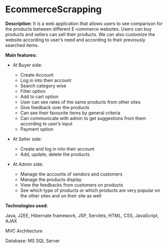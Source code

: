 # EcommerceScrapping
**Description**:
It is a web application that allows users to see comparison for the products between different E-commerce websites. Users can buy products and sellers can sell their products. We can also customize the website according to user’s need and according to their previously searched items.

**Main features:**
 - At Buyer side:
   - Create Account
   - Log in into their account
   - Search category wise
   - Filter option
   - Add to cart option
   - User can see rates of the same products from other sites
   - Give feedback over the products
   - Can see their favourite items by general criteria
   - Can communicate with admin to get suggestions from them according to user’s input
   - Payment option

 - At Seller side:
   - Create and log in into their account
   - Add, update, delete the products

 - At Admin side:
   - Manage the accounts of vendors and customers
   - Manage the products display
   - View the feedbacks from customers on products
   - See which type of products or which products are very popular on the other sites and on their site as well

 
**Technologies used:**

Java, J2EE, Hibernate framework, JSP, Servlets, HTML, CSS, JavaScript, AJAX

MVC Architecture

Database: MS SQL Server
